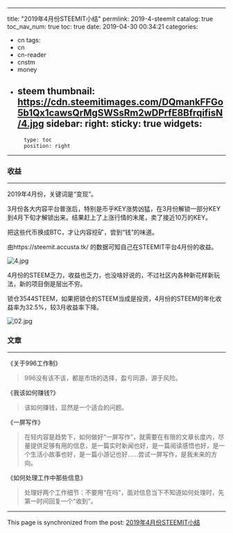 
---
title: "2019年4月份STEEMIT小结"
permlink: 2019-4-steemit
catalog: true
toc_nav_num: true
toc: true
date: 2019-04-30 00:34:21
categories:
- cn
tags:
- cn
- cn-reader
- cnstm
- money
- steem
thumbnail: https://cdn.steemitimages.com/DQmankFFGo5b1Qx1cawsQrMgSWSsRm2wDPrfE8BfrqifisN/4.jpg
sidebar:
    right:
        sticky: true
widgets:
    -
        type: toc
        position: right
---


### 收益

---

2019年4月份，关键词是“变现”。

3月份各大内容平台普涨后，特别是币乎KEY涨势凶猛，在3月份解锁一部分KEY到4月下旬才解锁出来。结果赶上了上涨行情的末尾，卖了接近10万的KEY。

把这些代币换成BTC，才让内容挖矿，尝到“钱”的味道。

由https://steemit.accusta.tk/ 的数据可知自己在STEEMIT平台4月份的收益。

![4.jpg](https://cdn.steemitimages.com/DQmankFFGo5b1Qx1cawsQrMgSWSsRm2wDPrfE8BfrqifisN/4.jpg)

4月份的STEEM乏力，收益也乏力，也没啥好说的，不过社区内各种新花样新玩法，新的项目倒是层出不穷。

锁仓3544STEEM，如果把锁仓的STEEM当成是投资，4月份的STEEM的年化收益率为32.5%，较3月收益率下降。

![02.jpg](https://cdn.steemitimages.com/DQmQ7XeVpVYeX8ncCYBBxcPRABQ4ZPt7thMh3tJVxMAWB2L/02.jpg)

### 文章

---

《关于996工作制》
>996没有该不该，都是市场的选择，盈亏同源，源于风险。

《我该如何赚钱?》
>该如何赚钱，显然是一个适合的问题。

《一屏写作》
>在轻内容是趋势下，如何做好“一屏写作”，就需要在有限的文章长度内，尽量提供足够有用的信息，是一篇实时新闻也好，是一篇阅读感悟也好，是一个生活小故事也好，是一篇小游记也好......尝试一屏写作，是我未来的方向。

《如何处理工作中那些信息》
>处理好两个工作细节：不要用“在吗”，面对信息当下不知道如何处理时，先第一时间回复一个“收到”。

- - -

This page is synchronized from the post: [2019年4月份STEEMIT小结](https://steemit.com/@yellowbird/2019-4-steemit)
